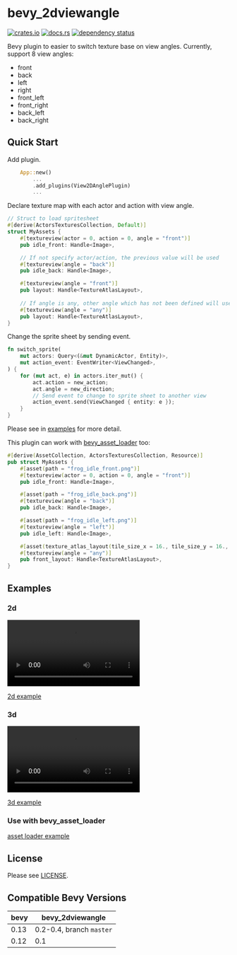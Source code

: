 bevy_2dviewangle
================

[![crates.io](https://img.shields.io/crates/v/bevy_2dviewangle)](https://crates.io/crates/bevy_2dviewangle)
[![docs.rs](https://docs.rs/bevy_2dviewangle/badge.svg)](https://docs.rs/bevy_2dviewangle)
[![dependency status](https://deps.rs/repo/gitlab/kimtinh/bevy-2dviewangle/status.svg)](https://deps.rs/repo/gitlab/kimtinh/bevy-2dviewangle)

Bevy plugin to easier to switch texture base on view angles. Currently, support 8 view angles:

* front
* back
* left
* right
* front_left
* front_right
* back_left
* back_right

Quick Start
-----------

Add plugin.
```rust
    App::new()
        ...
        .add_plugins(View2DAnglePlugin)
        ...
```

Declare texture map with each actor and action with view angle.
```rust
// Struct to load spritesheet
#[derive(ActorsTexturesCollection, Default)]
struct MyAssets {
    #[textureview(actor = 0, action = 0, angle = "front")]
    pub idle_front: Handle<Image>,

    // If not specify actor/action, the previous value will be used
    #[textureview(angle = "back")]
    pub idle_back: Handle<Image>,

    #[textureview(angle = "front")]
    pub layout: Handle<TextureAtlasLayout>,
    
    // If angle is any, other angle which has not been defined will use this value
    #[textureview(angle = "any")]
    pub layout: Handle<TextureAtlasLayout>,
}
```

Change the sprite sheet by sending event.
```rust
fn switch_sprite(
    mut actors: Query<(&mut DynamicActor, Entity)>,
    mut action_event: EventWriter<ViewChanged>,
) {
    for (mut act, e) in actors.iter_mut() {
        act.action = new_action;
        act.angle = new_direction;
        // Send event to change to sprite sheet to another view
        action_event.send(ViewChanged { entity: e });
    }
}
```

Please see in [examples](./bevy-2dviewangle/examples) for more detail.

This plugin can work with [bevy_asset_loader](https://crates.io/crates/bevy_asset_loader) too:

```rust
#[derive(AssetCollection, ActorsTexturesCollection, Resource)]
pub struct MyAssets {
    #[asset(path = "frog_idle_front.png")]
    #[textureview(actor = 0, action = 0, angle = "front")]
    pub idle_front: Handle<Image>,

    #[asset(path = "frog_idle_back.png")]
    #[textureview(angle = "back")]
    pub idle_back: Handle<Image>,

    #[asset(path = "frog_idle_left.png")]
    #[textureview(angle = "left")]
    pub idle_left: Handle<Image>,

    #[asset(texture_atlas_layout(tile_size_x = 16., tile_size_y = 16., columns = 1, rows = 3))]
    #[textureview(angle = "any")]
    pub front_layout: Handle<TextureAtlasLayout>,
}
```

Examples
--------

### 2d

![2d demo](https://i.imgur.com/7fRkkg3.mp4)

[2d example](bevy-2dviewangle/examples/2d.rs)

### 3d

![3d demo](https://i.imgur.com/i3JnW9K.mp4)

[3d example](bevy-2dviewangle/examples/3d.rs)

### Use with bevy_asset_loader

[asset loader example](bevy-2dviewangle/examples/asset_loader.rs)

## License

Please see [LICENSE](./LICENSE).

## Compatible Bevy Versions

| bevy | bevy_2dviewangle         |
|------|--------------------------|
| 0.13 | 0.2-0.4, branch `master` |
| 0.12 | 0.1                      |
